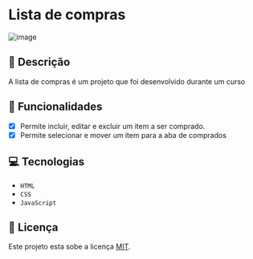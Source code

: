 # Lista de compras

![image](https://github.com/user-attachments/assets/f1700ca8-cf4f-44f6-8667-410650dd9660)

## 📑 Descrição

A lista de compras é um projeto que foi desenvolvido durante um curso

## 🎯 Funcionalidades

- [x] Permite incluir, editar e excluir um item a ser comprado. <br>
- [x] Permite selecionar e mover um item para a aba de comprados

## 💻 Tecnologias 
- `HTML`
- `CSS`
- `JavaScript`

## 🚧 Licença

Este projeto esta sobe a licença [MIT](./LICENSE).
